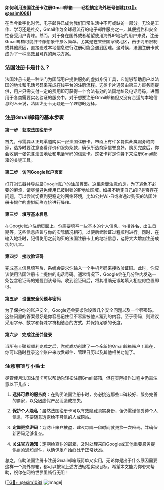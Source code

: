 **如何利用法国注册卡注册Gmail邮箱——轻松搞定海外账号创建[[TG💪+ @esim1088](https://t.me/s/esim1088)]**

在当今数字化时代，电子邮件已成为我们日常生活中不可或缺的一部分。无论是工作、学习还是社交，Gmail作为全球最流行的电子邮件服务之一，其便捷性和安全性备受用户青睐。然而，对于身在国外或者希望使用海外IP地址的用户来说，注册Gmail邮箱可能并不像想象中那么简单。尤其是在某些国家或地区，由于网络限制或其他原因，直接通过本地信息进行注册可能会遇到困难。这时候，法国注册卡就成为了一种高效且可靠的解决方案。

### 法国注册卡是什么？

法国注册卡是一种专门为国际用户提供服务的虚拟身份工具，它能够帮助用户以法国的地址和电话号码来完成在线平台的注册流程。这类卡片通常由第三方服务商提供，用户只需支付一定的费用即可获得一个合法有效的法国地址及电话号码，进而用于各类需要实名验证的服务中。对于想要注册Gmail邮箱但又没有合适的本地信息的人来说，法国注册卡无疑是一个理想的选择。

### 注册Gmail邮箱的基本步骤

#### 第一步：获取法国注册卡
首先，你需要从正规渠道购买一张法国注册卡。市面上有许多提供此类服务的商家，选择时要注意查看评价和服务条款，确保所选商家信誉良好。购买完成后，你会收到一张包含法国地址和电话号码的信息卡。这张卡将是你接下来注册Gmail邮箱的关键工具。

#### 第二步：访问Google账户页面
打开浏览器并导航至Google账户的注册页面。这里需要注意的是，为了避免不必要的麻烦，请尽量避免使用已被封锁的IP地址区域。如果不确定自己的IP是否存在问题，可以尝试切换到更稳定的网络环境，比如公共Wi-Fi或者通过购买的法国注册卡提供的虚拟网络连接进行操作。

#### 第三步：填写基本信息
在Google账户注册页面上，你需要填写一些基本的个人信息，包括姓名、出生日期等。这些信息应该与你的实际情况相符，以便后续验证过程顺利进行。同时，在输入地址时，记得使用之前购买的法国注册卡上的地址信息，这将大大增加注册成功的几率。

#### 第四步：接收验证码
完成基本信息填写后，系统会要求你输入一个手机号码来接收验证码。此时，你应该使用法国注册卡上提供的电话号码。通常情况下，Google会在几分钟内发送一条包含验证码的短信到该号码。收到验证码后，将其准确无误地填入相应的位置即可。

#### 第五步：设置安全问题与密码
为了保护你的账户安全，Google还会要求你设置几个安全问题以及一个强密码。这些问题的答案最好是你容易记住但不容易被他人猜到的内容。至于密码，则建议采用字母、数字和特殊字符相结合的方式，并保持足够的长度。

#### 第六步：完成注册并登录
当所有步骤都顺利完成之后，你就成功创建了一个全新的Gmail邮箱账户！现在，你可以随时登录这个账户来收发邮件、管理日历以及其他相关功能了。

### 注意事项与小贴士

尽管使用法国注册卡可以帮助你轻松注册Gmail邮箱，但在实际操作过程中仍需注意以下几点：

1. **选择可靠的服务商**：在购买法国注册卡时，务必挑选那些口碑较好、服务完善的商家，以免因虚假产品而造成损失。
   
2. **保护个人隐私**：虽然法国注册卡可以有效隐藏真实身份，但仍需谨慎对待个人信息，不要随意透露给不可信的人或网站。

3. **定期更换密码**：为防止账户被盗，建议每隔一段时间就更换一次密码，并确保新密码足够复杂。

4. **关注官方通知**：定期检查你的邮箱，及时处理来自Google或其他重要服务提供商的通知邮件，以确保账户始终处于正常状态。

总之，借助法国注册卡注册Gmail邮箱既简单又实用，无论你是出于什么原因需要这样一个海外邮箱，都可以按照上述方法轻松实现目标。希望本文能为你带来帮助，祝你在网络世界里畅行无阻！

[[TG💪+ @esim1088](https://t.me/s/esim1088) ![Image](https://i.postimg.cc/4NQfJmqS/Snipaste-2025-05-13-00-14-12.png)]
